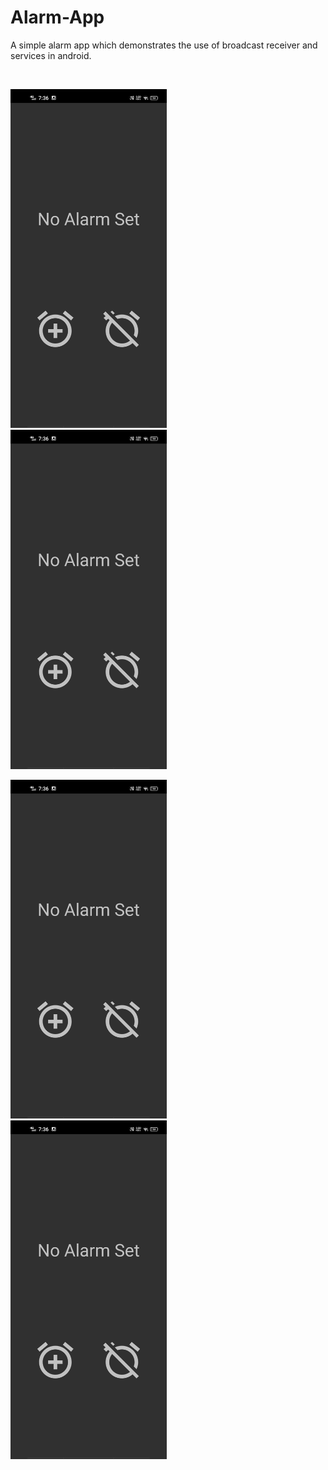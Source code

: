# Alarm-App
A simple alarm app which demonstrates the use of broadcast receiver and services in android. 

<br>

<img src = "AlarmClock/Screenshot_20210602_193602.jpg" width="250">   &nbsp;     &nbsp;    <img src = "AlarmClock/Screenshot_20210602_193602.jpg" width="250">

<img src = "AlarmClock/Screenshot_20210602_193602.jpg" width="250">   &nbsp;     &nbsp;    <img src = "AlarmClock/Screenshot_20210602_193602.jpg" width="250">
